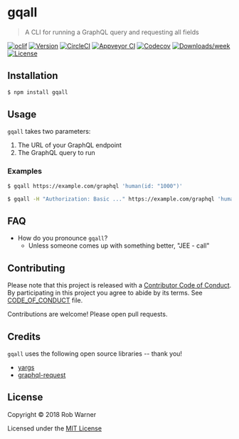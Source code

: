 # gqall

> A CLI for running a GraphQL query and requesting all fields

[![oclif](https://img.shields.io/badge/cli-oclif-brightgreen.svg)](https://oclif.io)
[![Version](https://img.shields.io/npm/v/gqall.svg)](https://npmjs.org/package/gqall)
[![CircleCI](https://circleci.com/gh/hoop33/gqall/tree/master.svg?style=shield)](https://circleci.com/gh/hoop33/gqall/tree/master)
[![Appveyor CI](https://ci.appveyor.com/api/projects/status/github/hoop33/gqall?branch=master&svg=true)](https://ci.appveyor.com/project/hoop33/gqall/branch/master)
[![Codecov](https://codecov.io/gh/hoop33/gqall/branch/master/graph/badge.svg)](https://codecov.io/gh/hoop33/gqall)
[![Downloads/week](https://img.shields.io/npm/dw/gqall.svg)](https://npmjs.org/package/gqall)
[![License](https://img.shields.io/npm/l/gqall.svg)](https://github.com/hoop33/gqall/blob/master/package.json)

<!-- toc -->

## Installation

```sh
$ npm install gqall
```

## Usage

`gqall` takes two parameters:

1. The URL of your GraphQL endpoint
2. The GraphQL query to run

### Examples

```sh
$ gqall https://example.com/graphql 'human(id: "1000")'
```

```sh
$ gqall -H "Authorization: Basic ..." https://example.com/graphql 'human(id: "1000")'
```

## FAQ

* How do you pronounce `gqall`?
  * Unless someone comes up with something better, "JEE - call"

## Contributing

Please note that this project is released with a [Contributor Code of Conduct](http://contributor-covenant.org/). By participating in this project you agree to abide by its terms. See [CODE_OF_CONDUCT](CODE_OF_CONDUCT.md) file.

Contributions are welcome! Please open pull requests.

## Credits

`gqall` uses the following open source libraries -- thank you!

* [yargs](http://yargs.js.org/)
* [graphql-request](https://github.com/prisma/graphql-request)

## License

Copyright © 2018 Rob Warner

Licensed under the [MIT License](https://hoop33.mit-license.org/)
